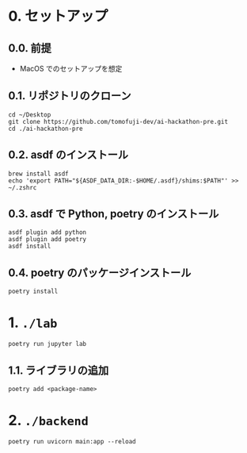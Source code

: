 # 0. セットアップ

## 0.0. 前提

- MacOS でのセットアップを想定

## 0.1. リポジトリのクローン

```
cd ~/Desktop
git clone https://github.com/tomofuji-dev/ai-hackathon-pre.git
cd ./ai-hackathon-pre
```

## 0.2. asdf のインストール

```
brew install asdf
echo 'export PATH="${ASDF_DATA_DIR:-$HOME/.asdf}/shims:$PATH"' >> ~/.zshrc
```

## 0.3. asdf で Python, poetry のインストール

```
asdf plugin add python
asdf plugin add poetry
asdf install
```

## 0.4. poetry のパッケージインストール

```
poetry install
```

# 1. `./lab`

```
poetry run jupyter lab
```

## 1.1. ライブラリの追加

```
poetry add <package-name>
```

# 2. `./backend`

```
poetry run uvicorn main:app --reload
```

